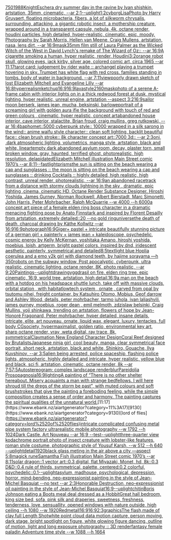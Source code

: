 [750](https://www.ebank.nz/aiartgenerator?category=750)[1988](https://www.ebank.nz/aiartgenerator?category=1988)[Knight](https://www.ebank.nz/aiartgenerator?category=Knight)[Escher](https://www.ebank.nz/aiartgenerator?category=Escher)[a dry summer day in the ravine by Ivan shishkin, artstation, 35mm, cinematic, --ar 2:1](https://www.ebank.nz/aiartgenerator?category=a%2520dry%2520summer%2520day%2520in%2520the%2520ravine%2520by%2520Ivan%2520shishkin%2C%2520artstation%2C%252035mm%2C%2520cinematic%2C%2520--ar%25202%3A1)[--uplight](https://www.ebank.nz/aiartgenerator?category=--uplight)[1:2](https://www.ebank.nz/aiartgenerator?category=1%3A2)[cyborg](https://www.ebank.nz/aiartgenerator?category=cyborg)[Lisa](https://www.ebank.nz/aiartgenerator?category=Lisa)[Photo by Harry Gruyaert, floating microbacteria, fibers, a lot of silkworm chrysalis, surrounding, attacking, a gigantic robotic insect, a mothership creature, wrapped around in a transparent capsule, nebula, 4k, octane render, houdini particles, high detailed, hyper-realistic, cinematic, epic, moody, Photography by Sarah Morris, Hellen van Meene, Craig Mullens, artstation, nasa, lens dirt, --ar 16:9](https://www.ebank.nz/aiartgenerator?category=Photo%2520by%2520Harry%2520Gruyaert%2C%2520floating%2520microbacteria%2C%2520fibers%2C%2520a%2520lot%2520of%2520silkworm%2520chrysalis%2C%2520surrounding%2C%2520attacking%2C%2520a%2520gigantic%2520robotic%2520insect%2C%2520a%2520mothership%2520creature%2C%2520wrapped%2520around%2520in%2520a%2520transparent%2520capsule%2C%2520nebula%2C%25204k%2C%2520octane%2520render%2C%2520houdini%2520particles%2C%2520high%2520detailed%2C%2520hyper-realistic%2C%2520cinematic%2C%2520epic%2C%2520moody%2C%2520Photography%2520by%2520Sarah%2520Morris%2C%2520Hellen%2520van%2520Meene%2C%2520Craig%2520Mullens%2C%2520artstation%2C%2520nasa%2C%2520lens%2520dirt%2C%2520--ar%252016%3A9)[mask](https://www.ebank.nz/aiartgenerator?category=mask)[35mm film still of Laura Palmer as the Wicked Witch of the West in David Lynch's remake of The Wizard of Oz:: --ar 16:9](https://www.ebank.nz/aiartgenerator?category=35mm%2520film%2520still%2520of%2520Laura%2520Palmer%2520as%2520the%2520Wicked%2520Witch%2520of%2520the%2520West%2520in%2520David%2520Lynch%27s%2520remake%2520of%2520The%2520Wizard%2520of%2520Oz%3A%3A%2520--ar%252016%3A9)[A cigarette smoking a human, hyper realistic, render, Houdini](https://www.ebank.nz/aiartgenerator?category=A%2520cigarette%2520smoking%2520a%2520human%2C%2520hyper%2520realistic%2C%2520render%2C%2520Houdini)[3:2](https://www.ebank.nz/aiartgenerator?category=3%3A2)[orange robot skull, glowing eyes, jack kirby, silver age, colored comic art, circa 1965 --ar 11:17](https://www.ebank.nz/aiartgenerator?category=orange%2520robot%2520skull%2C%2520glowing%2520eyes%2C%2520jack%2520kirby%2C%2520silver%2520age%2C%2520colored%2520comic%2520art%2C%2520circa%25201965%2520--ar%252011%3A17)[tarot card: judgement by rider waite :: archangel playing a trumpet hovering in sky..Trumpet has white flag with red cross.  families standing in tombs. body of water in background.  --ar 7:11](https://www.ebank.nz/aiartgenerator?category=tarot%2520card%3A%2520judgement%2520by%2520rider%2520waite%2520%3A%3A%2520archangel%2520playing%2520a%2520trumpet%2520hovering%2520in%2520sky..Trumpet%2520has%2520white%2520flag%2520with%2520red%2520cross.%2520%2520families%2520standing%2520in%2520tombs.%2520body%2520of%2520water%2520in%2520background.%2520%2520--ar%25207%3A11)[view](https://www.ebank.nz/aiartgenerator?category=view)[poorly drawn sketch of lost Elizabeth Mitchell and Evangeline Lilly --ar 16:8](https://www.ebank.nz/aiartgenerator?category=poorly%2520drawn%2520sketch%2520of%2520lost%2520Elizabeth%2520Mitchell%2520and%2520Evangeline%2520Lilly%2520--ar%252016%3A8)[hyperrealism](https://www.ebank.nz/aiartgenerator?category=hyperrealism)[ketchup](https://www.ebank.nz/aiartgenerator?category=ketchup)[16:9](https://www.ebank.nz/aiartgenerator?category=16%3A9)[16:9](https://www.ebank.nz/aiartgenerator?category=16%3A9)[lava](https://www.ebank.nz/aiartgenerator?category=lava)[style](https://www.ebank.nz/aiartgenerator?category=style)[2160](https://www.ebank.nz/aiartgenerator?category=2160)[mask](https://www.ebank.nz/aiartgenerator?category=mask)[photo of a serene A-frame cabin with interior lights on in a thick redwood forest at dusk, mystical lighting, hyper realistic, unreal engine, artstation --aspect 3:2](https://www.ebank.nz/aiartgenerator?category=photo%2520of%2520a%2520serene%2520A-frame%2520cabin%2520with%2520interior%2520lights%2520on%2520in%2520a%2520thick%2520redwood%2520forest%2520at%2520dusk%2C%2520mystical%2520lighting%2C%2520hyper%2520realistic%2C%2520unreal%2520engine%2C%2520artstation%2520--aspect%25203%3A2)[16:9](https://www.ebank.nz/aiartgenerator?category=16%3A9)[sailor moon berserk, james jean, mucha, beksinski, barlowe](https://www.ebank.nz/aiartgenerator?category=sailor%2520moon%2520berserk%2C%2520james%2520jean%2C%2520mucha%2C%2520beksinski%2C%2520barlowe)[portrait of a screaming girl with golden aura ifie the background with touch of red and green colours , cinematic, hyper realistic, concept art](https://www.ebank.nz/aiartgenerator?category=portrait%2520of%2520a%2520screaming%2520girl%2520with%2520golden%2520aura%2520ifie%2520the%2520background%2520with%2520touch%2520of%2520red%2520and%2520green%2520colours%2520%2C%2520cinematic%2C%2520hyper%2520realistic%2C%2520concept%2520art)[abandoned house interior, cave interior, stalactite, Brian froud, craig mullins, greg rutkowski, --ar 16:4](https://www.ebank.nz/aiartgenerator?category=abandoned%2520house%2520interior%2C%2520cave%2520interior%2C%2520stalactite%2C%2520Brian%2520froud%2C%2520craig%2520mullins%2C%2520greg%2520rutkowski%2C%2520--ar%252016%3A4)[baphomet::5000 cyberpunk style:: 10000 wrapped in a silk sarong in the wind:: anime waifu  style character:: clean soft lighting, backlit beautiful face:: clean brush stroke:: 8k character concept art::7000 3d:: --ar 2:3](https://www.ebank.nz/aiartgenerator?category=baphomet%3A%3A5000%2520cyberpunk%2520style%3A%3A%252010000%2520wrapped%2520in%2520a%2520silk%2520sarong%2520in%2520the%2520wind%3A%3A%2520anime%2520waifu%2520%2520style%2520character%3A%3A%2520clean%2520soft%2520lighting%2C%2520backlit%2520beautiful%2520face%3A%3A%2520clean%2520brush%2520stroke%3A%3A%25208k%2520character%2520concept%2520art%3A%3A7000%25203d%3A%3A%2520--ar%25202%3A3)[oni, ,dark atmospheric lighting, volumetrics, manga style, artstation, black and white, lineart](https://www.ebank.nz/aiartgenerator?category=oni%2C%2520%2Cdark%2520atmospheric%2520lighting%2C%2520volumetrics%2C%2520manga%2520style%2C%2520artstation%2C%2520black%2520and%2520white%2C%2520lineart)[empty dark abandoned asylum room, decay, plaster torn, small broken window, gray, haunted, terrified ghost, photorealistic, high resolution, delapidated](https://www.ebank.nz/aiartgenerator?category=empty%2520dark%2520abandoned%2520asylum%2520room%2C%2520decay%2C%2520plaster%2520torn%2C%2520small%2520broken%2520window%2C%2520gray%2C%2520haunted%2C%2520terrified%2520ghost%2C%2520photorealistic%2C%2520high%2520resolution%2C%2520delapidated)[Elizabeth Mitchell illustration Main Street comic 1970’s --ar 8:11](https://www.ebank.nz/aiartgenerator?category=Elizabeth%2520Mitchell%2520illustration%2520Main%2520Street%2520comic%25201970%E2%80%99s%2520--ar%25208%3A11)[--fast](https://www.ebank.nz/aiartgenerator?category=--fast)[light](https://www.ebank.nz/aiartgenerator?category=light)[prisms](https://www.ebank.nz/aiartgenerator?category=prisms)[the sun is sitting on the beach wearing a cap and sunglasses :: the moon is sitting on the beach wearing a cap and sunglasses :: drinking Cocktails :: highly detailed, high realistic, high contrast, unreal render, photorealistic, --ar 16:9](https://www.ebank.nz/aiartgenerator?category=the%2520sun%2520is%2520sitting%2520on%2520the%2520beach%2520wearing%2520a%2520cap%2520and%2520sunglasses%2520%3A%3A%2520the%2520moon%2520is%2520sitting%2520on%2520the%2520beach%2520wearing%2520a%2520cap%2520and%2520sunglasses%2520%3A%3A%2520drinking%2520Cocktails%2520%3A%3A%2520highly%2520detailed%2C%2520high%2520realistic%2C%2520high%2520contrast%2C%2520unreal%2520render%2C%2520photorealistic%2C%2520--ar%252016%3A9)[an abandoned racetrack from a distance with stormy clouds lightning in the sky , dramatic, epic lighting ,cinema, cinematic HD, Octane Render Substance Designer. Hiroshi Yoshida, James Gurney, Norman Rockwell, Albert Bierstadt, Marc Simonetti, John Harris, Peter Mohrbacher, Ralph McQuarrie --w 4000 --h 6000](https://www.ebank.nz/aiartgenerator?category=an%2520abandoned%2520racetrack%2520from%2520a%2520distance%2520with%2520stormy%2520clouds%2520lightning%2520in%2520the%2520sky%2520%2C%2520dramatic%2C%2520epic%2520lighting%2520%2Ccinema%2C%2520cinematic%2520HD%2C%2520Octane%2520Render%2520Substance%2520Designer.%2520Hiroshi%2520Yoshida%2C%2520James%2520Gurney%2C%2520Norman%2520Rockwell%2C%2520Albert%2520Bierstadt%2C%2520Marc%2520Simonetti%2C%2520John%2520Harris%2C%2520Peter%2520Mohrbacher%2C%2520Ralph%2520McQuarrie%2520--w%25204000%2520--h%25206000)[a concept art piece of a female elden ring boss character in a dramatic menacing fighting pose by Anato Finnstark and inspired by Florent Desailly from artstation, extremely detailed::20 --no gold ring](https://www.ebank.nz/aiartgenerator?category=a%2520concept%2520art%2520piece%2520of%2520a%2520female%2520elden%2520ring%2520boss%2520character%2520in%2520a%2520dramatic%2520menacing%2520fighting%2520pose%2520by%2520Anato%2520Finnstark%2520and%2520inspired%2520by%2520Florent%2520Desailly%2520from%2520artstation%2C%2520extremely%2520detailed%3A%3A20%2520--no%2520gold%2520ring)[universe](https://www.ebank.nz/aiartgenerator?category=universe)[the death of death, charcoal drawing by Käthe Kollwitz —ar 16:9](https://www.ebank.nz/aiartgenerator?category=the%2520death%2520of%2520death%2C%2520charcoal%2520drawing%2520by%2520K%C3%A4the%2520Kollwitz%2520%E2%80%94ar%252016%3A9)[16:9](https://www.ebank.nz/aiartgenerator?category=16%3A9)[photograph](https://www.ebank.nz/aiartgenerator?category=photograph)[16:9](https://www.ebank.nz/aiartgenerator?category=16%3A9)[Giger](https://www.ebank.nz/aiartgenerator?category=Giger)[+ pastel +  intricate beautifully stunning picture of a german girl + painterly + james jean + kaleidoscope, psychedelic, cosmic energy by Kelly McKernan, yoshitaka Amano, hiroshi yoshida, moebius, loish, artgerm, bright pastel colors, inspired by dnd, iridescent aesthetic, painterly, symmetrical and detailed](https://www.ebank.nz/aiartgenerator?category=%2B%2520pastel%2520%2B%2520%2520intricate%2520beautifully%2520stunning%2520picture%2520of%2520a%2520german%2520girl%2520%2B%2520painterly%2520%2B%2520james%2520jean%2520%2B%2520kaleidoscope%2C%2520psychedelic%2C%2520cosmic%2520energy%2520by%2520Kelly%2520McKernan%2C%2520yoshitaka%2520Amano%2C%2520hiroshi%2520yoshida%2C%2520moebius%2C%2520loish%2C%2520artgerm%2C%2520bright%2520pastel%2520colors%2C%2520inspired%2520by%2520dnd%2C%2520iridescent%2520aesthetic%2C%2520painterly%2C%2520symmetrical%2520and%2520detailed)[8:5](https://www.ebank.nz/aiartgenerator?category=8%3A5)[text](https://www.ebank.nz/aiartgenerator?category=text)[light blue Hoplia coerulea and a emo y2k girl with diamond teeth,  by hajime sorayama —h 350](https://www.ebank.nz/aiartgenerator?category=light%2520blue%2520Hoplia%2520coerulea%2520and%2520a%2520emo%2520y2k%2520girl%2520with%2520diamond%2520teeth%2C%2520%2520by%2520hajime%2520sorayama%2520%E2%80%94h%2520350)[robots on the subway window, Post apocalyptic, cyberpunk, ultra realistic, cinematic lighting, octane render, 8K, photo realistic, --ar 9:20](https://www.ebank.nz/aiartgenerator?category=robots%2520on%2520the%2520subway%2520window%2C%2520Post%2520apocalyptic%2C%2520cyberpunk%2C%2520ultra%2520realistic%2C%2520cinematic%2520lighting%2C%2520octane%2520render%2C%25208K%2C%2520photo%2520realistic%2C%2520--ar%25209%3A20)[Paintings](https://www.ebank.nz/aiartgenerator?category=Paintings)[--uplight](https://www.ebank.nz/aiartgenerator?category=--uplight)[drawing](https://www.ebank.nz/aiartgenerator?category=drawing)[yggdrasil on fire, elden ring tree, epic cinematic, 16:9, world tree, artstation, high detail,](https://www.ebank.nz/aiartgenerator?category=yggdrasil%2520on%2520fire%2C%2520elden%2520ring%2520tree%2C%2520epic%2520cinematic%2C%252016%3A9%2C%2520world%2520tree%2C%2520artstation%2C%2520high%2520detail%2C)[16:9](https://www.ebank.nz/aiartgenerator?category=16%3A9)[a man on the beach with a hotdog on his head](https://www.ebank.nz/aiartgenerator?category=a%2520man%2520on%2520the%2520beach%2520with%2520a%2520hotdog%2520on%2520his%2520head)[space shuttle lunch, take off with massive clouds, orbital station , with habitatlowtech system , ornate , carved from opal by tsutomu nihei, freight container, by Katsuhiro Otomo, Mobius, Geof darrow and Ashley Wood, details, peter mohrbacher, tarmo juhola, ivan laliashvili, james gurney, moebius, roger dean , emil melmoth, zdzislaw belsinki, Craig Mullins, yoji shinkawa, trending on artstation, flowers of hope by Jean-Honoré Fragonard, Peter mohrbacher, hyper detailed, insane details, intricate, elite, art nouveau, ornate, liquid wax, elegant, luxury, tentacles, full body CGsociety, hypermaximalist, golden ratio, environmental key art, sharp octane render, vray ,weta digital, ray trace, 8k, symmetrical](https://www.ebank.nz/aiartgenerator?category=space%2520shuttle%2520lunch%2C%2520take%2520off%2520with%2520massive%2520clouds%2C%2520orbital%2520station%2520%2C%2520with%2520habitatlowtech%2520system%2520%2C%2520ornate%2520%2C%2520carved%2520from%2520opal%2520by%2520tsutomu%2520nihei%2C%2520freight%2520container%2C%2520by%2520Katsuhiro%2520Otomo%2C%2520Mobius%2C%2520Geof%2520darrow%2520and%2520Ashley%2520Wood%2C%2520details%2C%2520peter%2520mohrbacher%2C%2520tarmo%2520juhola%2C%2520ivan%2520laliashvili%2C%2520james%2520gurney%2C%2520moebius%2C%2520roger%2520dean%2520%2C%2520emil%2520melmoth%2C%2520zdzislaw%2520belsinki%2C%2520Craig%2520Mullins%2C%2520yoji%2520shinkawa%2C%2520trending%2520on%2520artstation%2C%2520flowers%2520of%2520hope%2520by%2520Jean-Honor%C3%A9%2520Fragonard%2C%2520Peter%2520mohrbacher%2C%2520hyper%2520detailed%2C%2520insane%2520details%2C%2520intricate%2C%2520elite%2C%2520art%2520nouveau%2C%2520ornate%2C%2520liquid%2520wax%2C%2520elegant%2C%2520luxury%2C%2520tentacles%2C%2520full%2520body%2520CGsociety%2C%2520hypermaximalist%2C%2520golden%2520ratio%2C%2520environmental%2520key%2520art%2C%2520sharp%2520octane%2520render%2C%2520vray%2520%2Cweta%2520digital%2C%2520ray%2520trace%2C%25208k%2C%2520symmetrical)[Claymation New England Character Design](https://www.ebank.nz/aiartgenerator?category=Claymation%2520New%2520England%2520Character%2520Design)[Coral Reef designed by Brutalists](https://www.ebank.nz/aiartgenerator?category=Coral%2520Reef%2520designed%2520by%2520Brutalists)[Japanese ninja girl, cool beauty, manga, clear symmetrical face portrait, short neck, artstation, black and white, Shinkiro, Gouache, Ilya Kuvshinov, --ar 3:5](https://www.ebank.nz/aiartgenerator?category=Japanese%2520ninja%2520girl%2C%2520cool%2520beauty%2C%2520manga%2C%2520clear%2520symmetrical%2520face%2520portrait%2C%2520short%2520neck%2C%2520artstation%2C%2520black%2520and%2520white%2C%2520Shinkiro%2C%2520Gouache%2C%2520Ilya%2520Kuvshinov%2C%2520--ar%25203%3A5)[alien being arrested, police spaceship, flashing police lights, atmospheric, highly detailed and intricate, hyper realistic, yellow blue and black, sci fi, artstation, cinematic, octane render, 8k --ar 7:5](https://www.ebank.nz/aiartgenerator?category=alien%2520being%2520arrested%2C%2520police%2520spaceship%2C%2520flashing%2520police%2520lights%2C%2520atmospheric%2C%2520highly%2520detailed%2520and%2520intricate%2C%2520hyper%2520realistic%2C%2520yellow%2520blue%2520and%2520black%2C%2520sci%2520fi%2C%2520artstation%2C%2520cinematic%2C%2520octane%2520render%2C%25208k%2520--ar%25207%3A5)[7:5](https://www.ebank.nz/aiartgenerator?category=7%3A5)[Autostereogram; complex landscape render](https://www.ebank.nz/aiartgenerator?category=Autostereogram%3B%2520complex%2520landscape%2520render)[blur](https://www.ebank.nz/aiartgenerator?category=blur)[Pareidolia Prosopagnosia](https://www.ebank.nz/aiartgenerator?category=Pareidolia%2520Prosopagnosia)[16:9](https://www.ebank.nz/aiartgenerator?category=16%3A9)[lighting](https://www.ebank.nz/aiartgenerator?category=lighting)[A painting of “There is no other shelter hereabout. Misery acquaints a man   with strange bedfellows. I will here shroud till the   dregs of the storm be past", with muted colours and soft brushstrokes that give the painting a foreboding feeling, while the simple composition creates a sense of order and harmony. The painting captures the spiritual qualities of the unnatural world.](https://www.ebank.nz/aiartgenerator?category=A%2520painting%2520of%2520%E2%80%9CThere%2520is%2520no%2520other%2520shelter%2520hereabout.%2520Misery%2520acquaints%2520a%2520man%2520%2520%2520with%2520strange%2520bedfellows.%2520I%2520will%2520here%2520shroud%2520till%2520the%2520%2520%2520dregs%2520of%2520the%2520storm%2520be%2520past%22%2C%2520with%2520muted%2520colours%2520and%2520soft%2520brushstrokes%2520that%2520give%2520the%2520painting%2520a%2520foreboding%2520feeling%2C%2520while%2520the%2520simple%2520composition%2520creates%2520a%2520sense%2520of%2520order%2520and%2520harmony.%2520The%2520painting%2520captures%2520the%2520spiritual%2520qualities%2520of%2520the%2520unnatural%2520world.)[11:17](https://www.ebank.nz/aiartgenerator?category=11%3A17)[9130](https://www.ebank.nz/aiartgenerator?category=9130)[lord of flies](https://www.ebank.nz/aiartgenerator?category=lord%2520of%2520flies)[intricate complicated confusing metal pipe system factory  ultrarealistic mobile photography  --w 1792 --h 1024](https://www.ebank.nz/aiartgenerator?category=intricate%2520complicated%2520confusing%2520metal%2520pipe%2520system%2520factory%2520%2520ultrarealistic%2520mobile%2520photography%2520%2520--w%25201792%2520--h%25201024)[Dark Castle. Art Nouveau --ar 16:9 --test](https://www.ebank.nz/aiartgenerator?category=Dark%2520Castle.%2520Art%2520Nouveau%2520--ar%252016%3A9%2520--test)[--uplight](https://www.ebank.nz/aiartgenerator?category=--uplight)[three-quarter view kodachrome portrait photo of insect creature with lobster-like features, roman style costume, photographic style of Yousuf Karsh, --w 512 --h 640 --uplight](https://www.ebank.nz/aiartgenerator?category=three-quarter%2520view%2520kodachrome%2520portrait%2520photo%2520of%2520insect%2520creature%2520with%2520lobster-like%2520features%2C%2520roman%2520style%2520costume%2C%2520photographic%2520style%2520of%2520Yousuf%2520Karsh%2C%2520--w%2520512%2520--h%2520640%2520--uplight)[detail](https://www.ebank.nz/aiartgenerator?category=detail)[1920](https://www.ebank.nz/aiartgenerator?category=1920)[black glass meting in the air above a city —aspect 5:8](https://www.ebank.nz/aiartgenerator?category=black%2520glass%2520meting%2520in%2520the%2520air%2520above%2520a%2520city%2520%E2%80%94aspect%25205%3A8)[magick rune](https://www.ebank.nz/aiartgenerator?category=magick%2520rune)[Samantha Fish illustration Main Street comic 1970’s --ar 8:11](https://www.ebank.nz/aiartgenerator?category=Samantha%2520Fish%2520illustration%2520Main%2520Street%2520comic%25201970%E2%80%99s%2520--ar%25208%3A11)[solar dragon::1 vector art::0.3 digital, flat Miyazaki, Monet, hd, 8k::0.3 D&D::0.4 rule of thirds, symmetrical, palette, centered:0.2 colorful, psychedelic::0.1](https://www.ebank.nz/aiartgenerator?category=solar%2520dragon%3A%3A1%2520vector%2520art%3A%3A0.3%2520digital%2C%2520flat%2520Miyazaki%2C%2520Monet%2C%2520hd%2C%25208k%3A%3A0.3%2520D%26D%3A%3A0.4%2520rule%2520of%2520thirds%2C%2520symmetrical%2C%2520palette%2C%2520centered%3A0.2%2520colorful%2C%2520psychedelic%3A%3A0.1)[--uplight](https://www.ebank.nz/aiartgenerator?category=--uplight)[asylum, madhouse, psychological, depression, horror, mind-bending, neo-expressionist painting in the style of Jean-Michel Basquiat --no text --ar 2:3](https://www.ebank.nz/aiartgenerator?category=asylum%2C%2520madhouse%2C%2520psychological%2C%2520depression%2C%2520horror%2C%2520mind-bending%2C%2520neo-expressionist%2520painting%2520in%2520the%2520style%2520of%2520Jean-Michel%2520Basquiat%2520--no%2520text%2520--ar%25202%3A3)[Honorable Destruction, neo-expressionist oil painting in the style of Jean-Michel Basquiat](https://www.ebank.nz/aiartgenerator?category=Honorable%2520Destruction%2C%2520neo-expressionist%2520oil%2520painting%2520in%2520the%2520style%2520of%2520Jean-Michel%2520Basquiat)[16:9](https://www.ebank.nz/aiartgenerator?category=16%3A9)[--uplight](https://www.ebank.nz/aiartgenerator?category=--uplight)[chitin](https://www.ebank.nz/aiartgenerator?category=chitin)[Boris Johnson eating a Boots meal deal dressed as a Hobbit](https://www.ebank.nz/aiartgenerator?category=Boris%2520Johnson%2520eating%2520a%2520Boots%2520meal%2520deal%2520dressed%2520as%2520a%2520Hobbit)[Great hall bedroom, king size bed, sofa, pink silk and draperies, sweetness, freshness, tenderness, love, sensuallity, opened windows with nature outside, high ceiling --h 1080 --w 1920](https://www.ebank.nz/aiartgenerator?category=Great%2520hall%2520bedroom%2C%2520king%2520size%2520bed%2C%2520sofa%2C%2520pink%2520silk%2520and%2520draperies%2C%2520sweetness%2C%2520freshness%2C%2520tenderness%2C%2520love%2C%2520sensuallity%2C%2520opened%2520windows%2520with%2520nature%2520outside%2C%2520high%2520ceiling%2520--h%25201080%2520--w%25201920)[Red](https://www.ebank.nz/aiartgenerator?category=Red)[metall](https://www.ebank.nz/aiartgenerator?category=metall)[16:9](https://www.ebank.nz/aiartgenerator?category=16%3A9)[16:9](https://www.ebank.nz/aiartgenerator?category=16%3A9)[2:3](https://www.ebank.nz/aiartgenerator?category=2%3A3)[graphics](https://www.ebank.nz/aiartgenerator?category=graphics)[The flash,made of clay,full Length Shot](https://www.ebank.nz/aiartgenerator?category=The%2520flash%2Cmade%2520of%2520clay%2Cfull%2520Length%2520Shot)[white point cloud data motion capture, person moving, dark stage, bright spotlight on figure, white glowing figure dancing, outline of motion, light and long exposure photography :: 3D render](https://www.ebank.nz/aiartgenerator?category=white%2520point%2520cloud%2520data%2520motion%2520capture%2C%2520person%2520moving%2C%2520dark%2520stage%2C%2520bright%2520spotlight%2520on%2520figure%2C%2520white%2520glowing%2520figure%2520dancing%2C%2520outline%2520of%2520motion%2C%2520light%2520and%2520long%2520exposure%2520photography%2520%3A%3A%25203D%2520render)[fantasy female paladin Adventure time style --w 1088 --h 1664](https://www.ebank.nz/aiartgenerator?category=fantasy%2520female%2520paladin%2520Adventure%2520time%2520style%2520--w%25201088%2520--h%25201664)